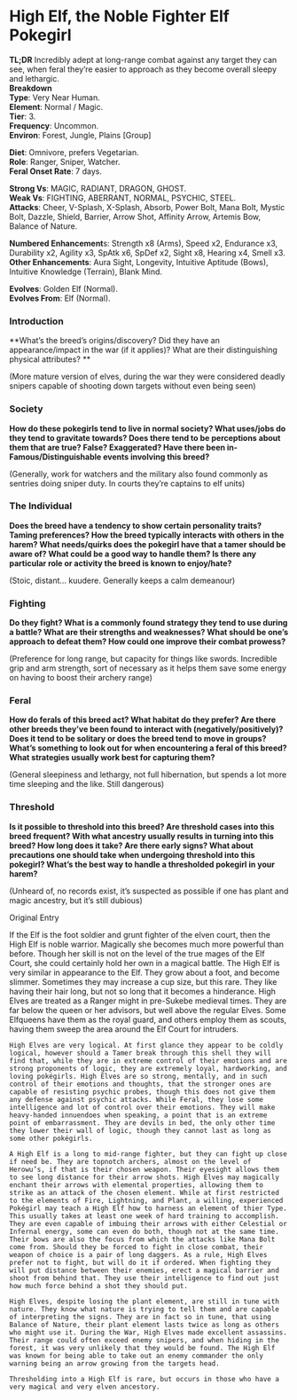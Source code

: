 # High Elf, the Noble Fighter Elf Pokegirl


**TL;DR**
Incredibly adept at long-range combat against any target they can see, when feral they’re easier to approach as they become overall sleepy and lethargic.  
**Breakdown**  
**Type**: Very Near Human.  
**Element**: Normal / Magic.  
**Tier**: 3.  
**Frequency**: Uncommon.  
**Environ**: Forest, Jungle, Plains [Group]  

**Diet**: Omnivore, prefers Vegetarian.  
**Role**: Ranger, Sniper, Watcher.  
**Feral Onset Rate**: 7 days.  

**Strong Vs**: MAGIC, RADIANT, DRAGON, GHOST.  
**Weak Vs**: FIGHTING, ABERRANT, NORMAL, PSYCHIC, STEEL.  
**Attacks**:  Cheer, V-Splash, X-Splash, Absorb, Power Bolt, Mana Bolt, Mystic Bolt, Dazzle, Shield, Barrier, Arrow Shot, Affinity Arrow, Artemis Bow, Balance of Nature.  

**Numbered Enhancement**s: Strength x8 (Arms), Speed x2, Endurance x3, Durability x2, Agility x3, SpAtk x6, SpDef x2, Sight x8, Hearing x4, Smell x3.  
**Other Enhancements**: Aura Sight, Longevity, Intuitive Aptitude (Bows), Intuitive Knowledge (Terrain), Blank Mind.  

**Evolves**: Golden Elf (Normal).  
**Evolves From**: Elf (Normal).  

### Introduction  
**What’s the breed’s origins/discovery? Did they have an appearance/impact in the war (if it applies)? What are their distinguishing physical attributes? ** 

(More mature version of elves, during the war they were considered deadly snipers capable of shooting down targets without even being seen)

### Society
**How do these pokegirls tend to live in normal society? What uses/jobs do they tend to gravitate towards? Does there tend to be perceptions about them that are true? False? Exaggerated? Have there been in-Famous/Distinguishable events involving this breed?**

(Generally, work for watchers and the military also found commonly as sentries doing sniper duty. In courts they’re captains to elf units)

### The Individual
**Does the breed have a tendency to show certain personality traits? Taming preferences? How the breed typically interacts with others in the harem? What needs/quirks does the pokegirl have that a tamer should be aware of? What could be a good way to handle them? Is there any particular role or activity the breed is known to enjoy/hate?**

(Stoic, distant… kuudere. Generally keeps a calm demeanour)

### Fighting
**Do they fight? What is a commonly found strategy they tend to use during a battle? What are their strengths and weaknesses? What should be one’s approach to defeat them? How could one improve their combat prowess?**

(Preference for long range, but capacity for things like swords. Incredible grip and arm strength, sort of necessary as it helps them save some energy on having to boost their archery range)

### Feral
**How do ferals of this breed act? What habitat do they prefer? Are there other breeds they’ve been found to interact with (negatively/positively)? Does it tend to be solitary or does the breed tend to move in groups? What’s something to look out for when encountering a feral of this breed? What strategies usually work best for capturing them?**

(General sleepiness and lethargy, not full hibernation, but spends a lot more time sleeping and the like. Still dangerous)

### Threshold
**Is it possible to threshold into this breed? Are threshold cases into this breed frequent? With what ancestry usually results in turning into this breed? How long does it take? Are there early signs? What about precautions one should take when undergoing threshold into this pokegirl? What’s the best way to handle a thresholded pokegirl in your harem?**

(Unheard of, no records exist, it’s suspected as possible if one has plant and magic ancestry, but it’s still dubious)












Original Entry

If the Elf is the foot soldier and grunt fighter of the elven court, then the High Elf is noble warrior. Magically she becomes much more powerful than before. Though her skill is not on the level of the true mages of the Elf Court, she could certainly hold her own in a magical battle. The High Elf is very similar in appearance to the Elf. They grow about a foot, and become slimmer. Sometimes they may increase a cup size, but this rare. They like having their hair long, but not so long that it becomes a hinderance. High Elves are treated as a Ranger might in pre-Sukebe medieval times. They are far below the queen or her advisors, but well above the regular Elves. Some Elfqueens have them as the royal guard, and others employ them as scouts, having them sweep the area around the Elf Court for intruders.

    High Elves are very logical. At first glance they appear to be coldly logical, however should a Tamer break through this shell they will find that, while they are in extreme control of their emotions and are strong proponents of logic, they are extremely loyal, hardworking, and loving pokégirls. High Elves are so strong, mentally, and in such control of their emotions and thoughts, that the stronger ones are capable of resisting psychic probes, though this does not give them any defense against psychic attacks. While Feral, they lose some intelligence and lot of control over their emotions. They will make heavy-handed innuendoes when speaking, a point that is an extreme point of embarrassment. They are devils in bed, the only other time they lower their wall of logic, though they cannot last as long as some other pokégirls.

    A High Elf is a long to mid-range fighter, but they can fight up close if need be. They are topnotch archers, almost on the level of Herowu’s, if that is their chosen weapon. Their eyesight allows them to see long distance for their arrow shots. High Elves may magically enchant their arrows with elemental properties, allowing them to strike as an attack of the chosen element. While at first restricted to the elements of Fire, Lightning, and Plant, a willing, experienced Pokégirl may teach a High Elf how to harness an element of thier Type. This usually takes at least one week of hard training to accomplish. They are even capable of imbuing their arrows with either Celestial or Infernal energy, some can even do both, though not at the same time. Their bows are also the focus from which the attacks like Mana Bolt come from. Should they be forced to fight in close combat, their weapon of choice is a pair of long daggers. As a rule, High Elves prefer not to fight, but will do it if ordered. When fighting they will put distance between their enemies, erect a magical barrier and shoot from behind that. They use their intelligence to find out just how much force behind a shot they should put.

    High Elves, despite losing the plant element, are still in tune with nature. They know what nature is trying to tell them and are capable of interpreting the signs. They are in fact so in tune, that using Balance of Nature, their plant element lasts twice as long as others who might use it. During the War, High Elves made excellent assassins. Their range could often exceed enemy snipers, and when hiding in the forest, it was very unlikely that they would be found. The High Elf was known for being able to take out an enemy commander the only warning being an arrow growing from the targets head.

    Thresholding into a High Elf is rare, but occurs in those who have a very magical and very elven ancestory.
